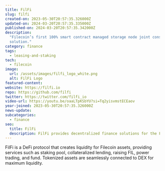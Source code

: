 ```yaml
---
title: FilFi
slug: filfi
created-on: 2023-05-30T20:57:35.326000Z
updated-on: 2024-03-20T20:57:35.335000Z
published-on: 2024-03-20T20:57:35.342000Z
description:
  "Filecoin’s first 100% smart contract managed storage node joint construction
  solution."
category: finance
tags:
  - leasing-and-staking
tech:
  - filecoin
image:
  url: /assets/images/filfi_logo_white.png
  alt: FilFi Logo
featured-content:
website: https://filfi.io
repo: https://github.com/filfi
twitter: https://twitter.com/filfi_io
video-url: https://youtu.be/oaaLTpKSbYU?si=Tq2yisvmstECEaov
year-joined: 2023-05-30T20:57:35.326000Z
news-update:
subcategories:
  - finance
seo:
  title: FilFi
  description: FilFi provides decentralized finance solutions for the Filecoin network.
---
```


FilFi is a DeFi protocol that creates liquidity for Filecoin assets, providing services such as staking pool, collateralized lending, raising FIL, power trading, and fund. Tokenized assets are seamlessly connected to DEX for maximum liquidity.
